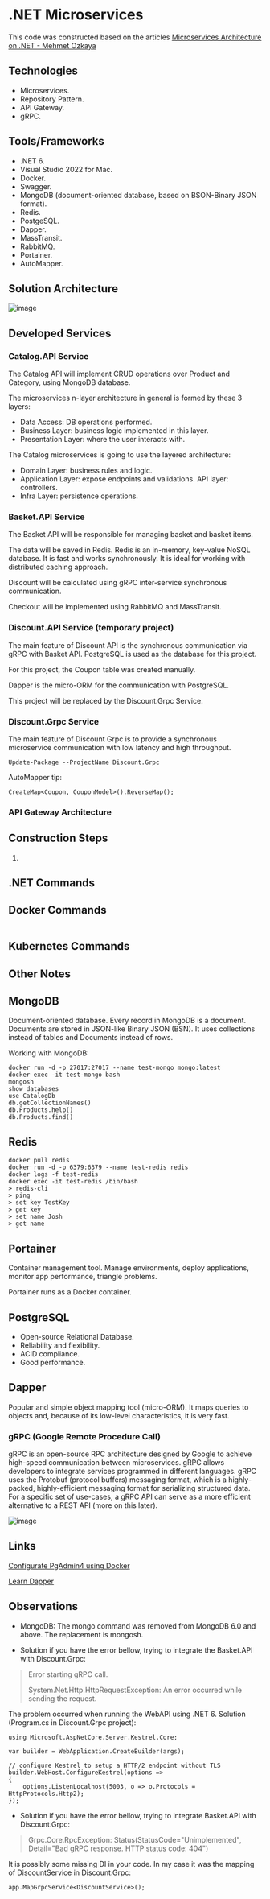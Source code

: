 # .NET Microservices

This code was constructed based on the articles [Microservices Architecture on .NET - Mehmet Ozkaya](https://medium.com/aspnetrun/microservices-architecture-on-net-3b4865eea03f)

## Technologies

- Microservices.
- Repository Pattern.
- API Gateway.
- gRPC.


## Tools/Frameworks

- .NET 6.
- Visual Studio 2022 for Mac.
- Docker.
- Swagger.
- MongoDB (document-oriented database, based on BSON-Binary JSON format).
- Redis.
- PostgeSQL.
- Dapper.
- MassTransit.
- RabbitMQ.
- Portainer.
- AutoMapper.


## Solution Architecture

![image](https://github.com/fabioono25/projects_net/blob/main/MicroservicesEcommerce/assets/architecture.png)

## Developed Services


### Catalog.API Service

The Catalog API will implement CRUD operations over Product and Category, using MongoDB database.

The microservices n-layer architecture in general is formed by these 3 layers:

- Data Access: DB operations performed. 
- Business Layer: business logic implemented in this layer.
- Presentation Layer: where the user interacts with.

The Catalog microservices is going to use the layered architecture:

- Domain Layer: business rules and logic.
- Application Layer: expose endpoints and validations. API layer: controllers.
- Infra Layer: persistence operations.


### Basket.API Service

The Basket API will be responsible for managing basket and basket items.

The data will be saved in Redis. Redis is an in-memory, key-value NoSQL database. It is fast and works synchronously. It is ideal for working with distributed caching approach.

Discount will be calculated using gRPC inter-service synchronous communication.

Checkout will be implemented using RabbitMQ and MassTransit.

### Discount.API Service (temporary project)

The main feature of Discount API is the synchronous communication via gRPC with Basket API. PostgreSQL is used as the database for this project.

For this project, the Coupon table was created manually.

Dapper is the micro-ORM for the communication with PostgreSQL.

This project will be replaced by the Discount.Grpc Service.


### Discount.Grpc Service

The main feature of Discount Grpc is to provide a synchronous microservice communication with low latency and high throughput.

```
Update-Package --ProjectName Discount.Grpc
```

AutoMapper tip:
```
CreateMap<Coupon, CouponModel>().ReverseMap();
```

### API Gateway Architecture



## Construction Steps

1. 

## .NET Commands

## Docker Commands

```
```

## Kubernetes Commands

## Other Notes

## MongoDB

Document-oriented database. Every record in MongoDB is a document. Documents are stored in JSON-like Binary JSON (BSN). It uses collections instead of tables and Documents instead of rows.

Working with MongoDB:

```
docker run -d -p 27017:27017 --name test-mongo mongo:latest
docker exec -it test-mongo bash
mongosh
show databases
use CatalogDb
db.getCollectionNames()
db.Products.help()
db.Products.find()
```

## Redis

```
docker pull redis
docker run -d -p 6379:6379 --name test-redis redis
docker logs -f test-redis
docker exec -it test-redis /bin/bash
> redis-cli
> ping
> set key TestKey
> get key
> set name Josh
> get name
```

## Portainer

Container management tool. Manage environments, deploy applications, monitor app performance, triangle problems.

Portainer runs as a Docker container.

## PostgreSQL

- Open-source Relational Database.
- Reliability and flexibility.
- ACID compliance.
- Good performance.

## Dapper

Popular and simple object mapping tool (micro-ORM). It maps queries to objects and, because of its low-level characteristics, it is very fast.


### gRPC (Google Remote Procedure Call)

gRPC is an open-source RPC architecture designed by Google to achieve high-speed communication between microservices. gRPC allows developers to integrate services programmed in different languages. gRPC uses the Protobuf (protocol buffers) messaging format, which is a highly-packed, highly-efficient messaging format for serializing structured data. For a specific set of use-cases, a gRPC API can serve as a more efficient alternative to a REST API (more on this later).

![image](https://github.com/fabioono25/projects_net/blob/main/MicroservicesEcommerce/assets/grpc_rest.png)


## Links

[Configurate PgAdmin4 using Docker](https://www.pgadmin.org/docs/pgadmin4/latest/container_deployment.html#environment-variables)

[Learn Dapper](https://www.learndapper.com/)

## Observations

- MongoDB: The mongo command was removed from MongoDB 6.0 and above. The replacement is mongosh.

- Solution if you have the error bellow, trying to integrate the Basket.API with Discount.Grpc:

> Error starting gRPC call.
> 
> System.Net.Http.HttpRequestException: An error occurred while sending the request.

The problem occurred when running the WebAPI using .NET 6. Solution (Program.cs in Discount.Grpc project):

```
using Microsoft.AspNetCore.Server.Kestrel.Core;

var builder = WebApplication.CreateBuilder(args);

// configure Kestrel to setup a HTTP/2 endpoint without TLS
builder.WebHost.ConfigureKestrel(options =>
{
    options.ListenLocalhost(5003, o => o.Protocols = HttpProtocols.Http2);
});
``` 

- Solution if you have the error bellow, trying to integrate Basket.API with Discount.Grpc:

> Grpc.Core.RpcException: Status(StatusCode="Unimplemented", Detail="Bad gRPC response. HTTP status code: 404")
> 

It is possibly some missing DI in your code. In my case it was the mapping of DiscountService in Discount.Grpc:

```
app.MapGrpcService<DiscountService>();
```




